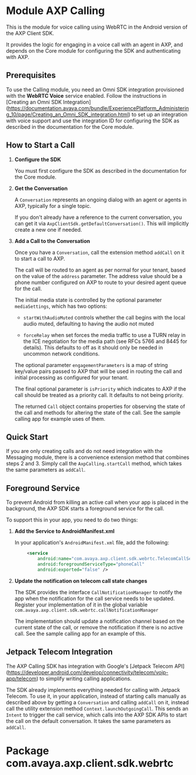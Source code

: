 # Module AXP Calling

This is the module for voice calling using WebRTC in the Android version of the
AXP Client SDK.

It provides the logic for engaging in a voice call with an agent in AXP, and
depends on the Core module for configuring the SDK and authenticating with AXP.

## Prerequisites

To use the Calling module, you need an Omni SDK integration provisioned with
the **WebRTC Voice** service enabled. Follow the instructions in
[Creating an Omni SDK Integration]
(https://documentation.avaya.com/bundle/ExperiencePlatform_Administering_10/page/Creating_an_Omni_SDK_integration.html)
to set up an integration with voice support and use the integration ID for
configuring the SDK as described in the documentation for the Core module.

## How to Start a Call

1. **Configure the SDK**

   You must first configure the SDK as described in the documentation for the
   Core module.

2. **Get the Conversation**

   A `Conversation` represents an ongoing dialog with an agent or agents in AXP,
   typically for a single topic.

   If you don't already have a reference to the current conversation, you can
   get it via `AxpClientSdk.getDefaultConversation()`. This will implicitly
   create a new one if needed.

3. **Add a Call to the Conversation**

   Once you have a `Conversation`, call the extension method `addCall` on it to
   start a call to AXP.

   The call will be routed to an agent as per normal for your tenant, based on
   the value of the `address` parameter. The address value should be a phone
   number configured on AXP to route to your desired agent queue for the call.

   The initial media state is controlled by the optional parameter
   `mediaSettings`, which has two options:

    * `startWithAudioMuted` controls whether the call begins with the local audio
      muted, defaulting to having the audio not muted

    * `forceRelay` when set forces the media traffic to use a TURN relay in the
      ICE negotiation for the media path (see RFCs 5766 and 8445 for details).
      This defaults to off as it should only be needed in uncommon network
      conditions.

   The optional parameter `engagementParameters` is a map of string key/value
   pairs passed to AXP that will be used in routing the call and initial
   processing as configured for your tenant.

   The final optional parameter is `isPriority` which indicates to AXP if the
   call should be treated as a priority call. It defaults to not being priority.

   The returned `Call` object contains properties for observing the state
   of the call and methods for altering the state of the call. See the sample
   calling app for example uses of them.

## Quick Start

If you are only creating calls and do not need integration with the Messaging
module, there is a convenience extension method that combines steps 2 and 3.
Simply call the `AxpCalling.startCall` method, which takes the same parameters
as `addCall`.

## Foreground Service

To prevent Android from killing an active call when your app is placed in the
background, the AXP SDK starts a foreground service for the call.

To support this in your app, you need to do two things:

1. **Add the Service to AndroidManifest.xml**

   In your application's `AndroidManifest.xml` file, add the following:

```xml
        <service
            android:name="com.avaya.axp.client.sdk.webrtc.TelecomCallService"
            android:foregroundServiceType="phoneCall"
            android:exported="false" />
```

2. **Update the notification on telecom call state changes**

   The SDK provides the interface `CallNotificationManager` to notify the app
   when the notification for the call service needs to be updated. Register your
   implementation of it in the global variable
   `com.avaya.axp.client.sdk.webrtc.callNotificationManager`

   The implementation should update a notification channel based on the current
   state of the call, or remove the notification if there is no active call. See
   the sample calling app for an example of this.

## Jetpack Telecom Integration

The AXP Calling SDK has integration with Google's [Jetpack Telecom API]
(https://developer.android.com/develop/connectivity/telecom/voip-app/telecom)
to simplify writing calling applications.

The SDK already implements everything needed for calling with Jetpack Telecom.
To use it, in your application, instead of starting calls manually as described
above by getting a `Conversation` and calling `addCall` on it, instead call the
utility extension method `Context.launchOutgoingCall`. This sends an `Intent`
to trigger the call service, which calls into the AXP SDK APIs to start the call
on the default conversation. It takes the same parameters as `addCall`.

# Package com.avaya.axp.client.sdk.webrtc
